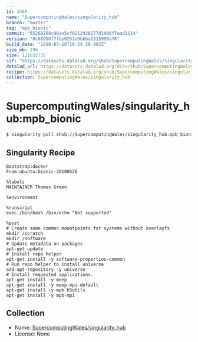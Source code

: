 ```yaml
---
id: 3460
name: "SupercomputingWales/singularity_hub"
branch: "master"
tag: "mpb_bionic"
commit: "65260268c98ae5cf021292b277d1906f7ead1114"
version: "0c68950f7fbe0251e9bbba1315998a76"
build_date: "2018-07-10T16:54:20.993Z"
size_mb: 296
size: 121032735
sif: "https://datasets.datalad.org/shub/SupercomputingWales/singularity_hub/mpb_bionic/2018-07-10-65260268-0c68950f/0c68950f7fbe0251e9bbba1315998a76.simg"
datalad_url: https://datasets.datalad.org?dir=/shub/SupercomputingWales/singularity_hub/mpb_bionic/2018-07-10-65260268-0c68950f/
recipe: https://datasets.datalad.org/shub/SupercomputingWales/singularity_hub/mpb_bionic/2018-07-10-65260268-0c68950f/Singularity
collection: SupercomputingWales/singularity_hub
---
```


# SupercomputingWales/singularity_hub:mpb_bionic

```bash
$ singularity pull shub://SupercomputingWales/singularity_hub:mpb_bionic
```

## Singularity Recipe

```singularity
Bootstrap:docker  
From:ubuntu:bionic-20180526

%labels
MAINTAINER Thomas Green

%environment

%runscript
exec /bin/bash /bin/echo "Not supported"

%post
# Create some common mountpoints for systems without overlayfs
mkdir /scratch 
mkdir /software
# Update metadata on packages
apt-get update
# Install repo helper
apt-get install -y software-properties-common
# Run repo helper to install universe
add-apt-repository -y universe
# Install requested applications.
apt-get install -y meep
apt-get install -y meep-mpi-default
apt-get install -y mpb h5utils
apt-get install -y mpb-mpi
```

## Collection

 - Name: [SupercomputingWales/singularity_hub](https://github.com/SupercomputingWales/singularity_hub)
 - License: None

